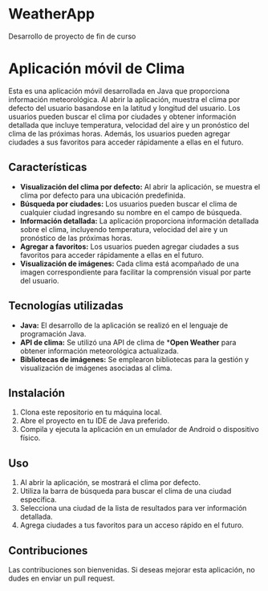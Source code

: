 # WeatherApp
Desarrollo de proyecto de fin de curso

# Aplicación móvil de Clima

Esta es una aplicación móvil desarrollada en Java que proporciona información meteorológica. Al abrir la aplicación, muestra el clima por defecto del usuario basandose en la latitud y longitud del usuario. Los usuarios pueden buscar el clima por ciudades y obtener información detallada que incluye temperatura, velocidad del aire y un pronóstico del clima de las próximas horas. Además, los usuarios pueden agregar ciudades a sus favoritos para acceder rápidamente a ellas en el futuro.

## Características

- **Visualización del clima por defecto:** Al abrir la aplicación, se muestra el clima por defecto para una ubicación predefinida.
- **Búsqueda por ciudades:** Los usuarios pueden buscar el clima de cualquier ciudad ingresando su nombre en el campo de búsqueda.
- **Información detallada:** La aplicación proporciona información detallada sobre el clima, incluyendo temperatura, velocidad del aire y un pronóstico de las próximas horas.
- **Agregar a favoritos:** Los usuarios pueden agregar ciudades a sus favoritos para acceder rápidamente a ellas en el futuro.
- **Visualización de imágenes:** Cada clima está acompañado de una imagen correspondiente para facilitar la comprensión visual por parte del usuario.

## Tecnologías utilizadas

- **Java:** El desarrollo de la aplicación se realizó en el lenguaje de programación Java.
- **API de clima:** Se utilizó una API de clima de ***Open Weather** para obtener información meteorológica actualizada.
- **Bibliotecas de imágenes:** Se emplearon bibliotecas para la gestión y visualización de imágenes asociadas al clima.

## Instalación

1. Clona este repositorio en tu máquina local.
2. Abre el proyecto en tu IDE de Java preferido.
3. Compila y ejecuta la aplicación en un emulador de Android o dispositivo físico.

## Uso

1. Al abrir la aplicación, se mostrará el clima por defecto.
2. Utiliza la barra de búsqueda para buscar el clima de una ciudad específica.
3. Selecciona una ciudad de la lista de resultados para ver información detallada.
4. Agrega ciudades a tus favoritos para un acceso rápido en el futuro.

## Contribuciones

Las contribuciones son bienvenidas. Si deseas mejorar esta aplicación, no dudes en enviar un pull request.
